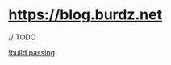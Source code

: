 # https://blog.burdz.net

// TODO

[!build passing](https://circleci.com/gh/burdzwastaken/blog.burdz.net.png?circle-token=aaf4c20c443d653244c04eaca9cebbc48a01f354)
